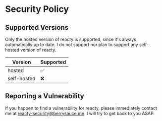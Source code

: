 # Security Policy

## Supported Versions

Only the hosted version of reacty is supported, since it's always automatically up to date. I do not support nor plan to support any self-hosted version of reacty.

| Version       | Supported          |
| ------------- | ------------------ |
| hosted        | :white_check_mark: |
| self-hosted   | :x:                |

## Reporting a Vulnerability

If you happen to find a vulnerability for reacty, please immediately contact me at reacty-security@berrysauce.me. I will try to get back to you ASAP.
